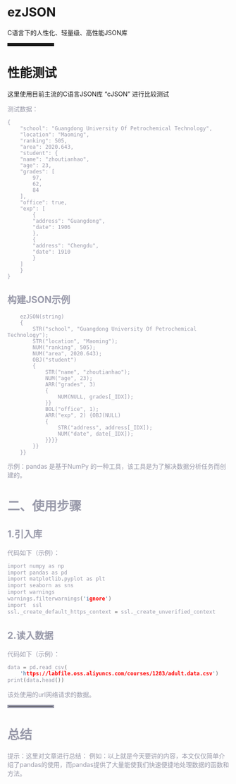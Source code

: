 
# ezJSON
C语言下的人性化、轻量级、高性能JSON库

<hr style=" border:solid; width:100px; height:1px;" color=#000000 size=1">

# 性能测试
这里使用目前主流的C语言JSON库 “cJSON” 进行比较测试

<font color=#999AAA >测试数据：
```
{
    "school": "Guangdong University Of Petrochemical Technology",
    "location": "Maoming",
    "ranking": 505,
    "area": 2020.643,
    "student": {
	"name": "zhoutianhao",
	"age": 23,
	"grades": [
	    97,
	    62,
	    84
	],
	"office": true,
	"exp": [
	    {
		"address": "Guangdong",
		"date": 1906
	    },
	    {
		"address": "Chengdu",
		"date": 1910
	    }
	]
    }
}
```


## 构建JSON示例

```
	ezJSON(string)
	{
	    STR("school", "Guangdong University Of Petrochemical Technology");
	    STR("location", "Maoming");
	    NUM("ranking", 505);
	    NUM("area", 2020.643);
	    OBJ("student")
	    {
	        STR("name", "zhoutianhao");
	        NUM("age", 23);
	        ARR("grades", 3)
	        {
	            NUM(NULL, grades[_IDX]);
	        }}
	        BOL("office", 1);
	        ARR("exp", 2) {OBJ(NULL)
	        {
	            STR("address", address[_IDX]);
	            NUM("date", date[_IDX]);
	        }}}}
	    }}
	}}
```
<font color=#999AAA >示例：pandas 是基于NumPy 的一种工具，该工具是为了解决数据分析任务而创建的。



# 二、使用步骤
## 1.引入库


<font color=#999AAA >代码如下（示例）：



```c
import numpy as np
import pandas as pd
import matplotlib.pyplot as plt
import seaborn as sns
import warnings
warnings.filterwarnings('ignore')
import  ssl
ssl._create_default_https_context = ssl._create_unverified_context
```

## 2.读入数据

<font color=#999AAA >代码如下（示例）：



```c
data = pd.read_csv(
    'https://labfile.oss.aliyuncs.com/courses/1283/adult.data.csv')
print(data.head())
```



<font color=#999AAA >该处使用的url网络请求的数据。

<hr style=" border:solid; width:100px; height:1px;" color=#000000 size=1">

# 总结
<font color=#999AAA >提示：这里对文章进行总结：
例如：以上就是今天要讲的内容，本文仅仅简单介绍了pandas的使用，而pandas提供了大量能使我们快速便捷地处理数据的函数和方法。
